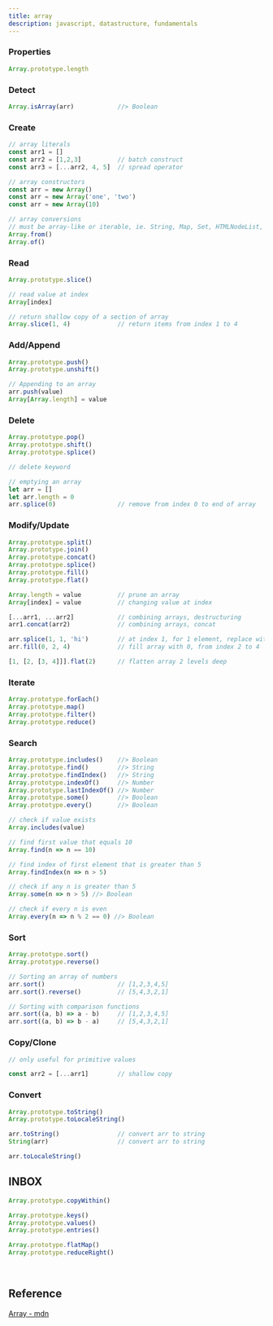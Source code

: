 ```yaml
---
title: array
description: javascript, datastructure, fundamentals
---
```


### Properties

```javascript
Array.prototype.length
```

### Detect

```javascript
Array.isArray(arr)            //> Boolean
```

### Create

```javascript
// array literals
const arr1 = []
const arr2 = [1,2,3]          // batch construct
const arr3 = [...arr2, 4, 5]  // spread operator

// array constructors
const arr = new Array()
const arr = new Array('one', 'two')
const arr = new Array(10)

// array conversions
// must be array-like or iterable, ie. String, Map, Set, HTMLNodeList, etc.
Array.from()
Array.of()
```

### Read

```javascript
Array.prototype.slice()

// read value at index
Array[index]

// return shallow copy of a section of array
Array.slice(1, 4)             // return items from index 1 to 4
```

### Add/Append

```javascript
Array.prototype.push()
Array.prototype.unshift()

// Appending to an array
arr.push(value)
Array[Array.length] = value
```

### Delete

```javascript
Array.prototype.pop()
Array.prototype.shift()
Array.prototype.splice()

// delete keyword

// emptying an array
let arr = []
let arr.length = 0
arr.splice(0)                 // remove from index 0 to end of array
```

### Modify/Update

```javascript
Array.prototype.split()
Array.prototype.join()
Array.prototype.concat()
Array.prototype.splice()
Array.prototype.fill()
Array.prototype.flat()

Array.length = value          // prune an array
Array[index] = value          // changing value at index

[...arr1, ...arr2]            // combining arrays, destructuring
arr1.concat(arr2)             // combining arrays, concat

arr.splice(1, 1, 'hi')        // at index 1, for 1 element, replace with 'hi'
arr.fill(0, 2, 4)             // fill array with 0, from index 2 to 4

[1, [2, [3, 4]]].flat(2)      // flatten array 2 levels deep
```

### Iterate

```javascript
Array.prototype.forEach()
Array.prototype.map()
Array.prototype.filter()
Array.prototype.reduce()
```

### Search

```javascript
Array.prototype.includes()    //> Boolean
Array.prototype.find()        //> String
Array.prototype.findIndex()   //> String
Array.prototype.indexOf()     //> Number
Array.prototype.lastIndexOf() //> Number
Array.prototype.some()        //> Boolean
Array.prototype.every()       //> Boolean

// check if value exists
Array.includes(value)

// find first value that equals 10
Array.find(n => n == 10)

// find index of first element that is greater than 5
Array.findIndex(n => n > 5)

// check if any n is greater than 5
Array.some(n => n > 5) //> Boolean

// check if every n is even
Array.every(n => n % 2 == 0) //> Boolean
```

### Sort

```javascript
Array.prototype.sort()
Array.prototype.reverse()

// Sorting an array of numbers
arr.sort()                    // [1,2,3,4,5]
arr.sort().reverse()          // [5,4,3,2,1]

// Sorting with comparison functions
arr.sort((a, b) => a - b)     // [1,2,3,4,5]
arr.sort((a, b) => b - a)     // [5,4,3,2,1]
```

### Copy/Clone

```javascript
// only useful for primitive values

const arr2 = [...arr1]        // shallow copy
```

### Convert

```javascript
Array.prototype.toString()
Array.prototype.toLocaleString()

arr.toString()                // convert arr to string
String(arr)                   // convert arr to string

arr.toLocaleString()
```

## INBOX

```javascript
Array.prototype.copyWithin()

Array.prototype.keys()
Array.prototype.values()
Array.prototype.entries()

Array.prototype.flatMap()
Array.prototype.reduceRight()
```

<br />

## Reference

[Array - mdn](https://developer.mozilla.org/en-US/docs/Web/JavaScript/Reference/Global_Objects/Array)<br />

